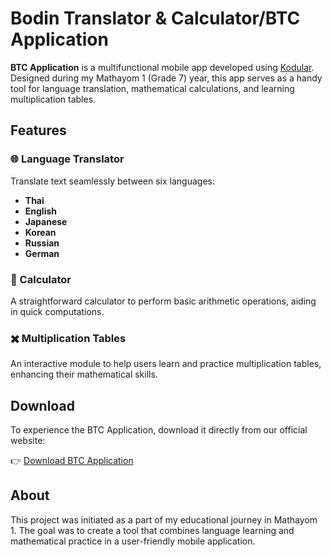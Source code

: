 # Bodin Translator & Calculator/BTC Application

**BTC Application** is a multifunctional mobile app developed using [Kodular](https://www.kodular.io/). Designed during my Mathayom 1 (Grade 7) year, this app serves as a handy tool for language translation, mathematical calculations, and learning multiplication tables.

## Features

### 🌐 Language Translator

Translate text seamlessly between six languages:

- **Thai**
- **English**
- **Japanese**
- **Korean**
- **Russian**
- **German**

### 🧮 Calculator

A straightforward calculator to perform basic arithmetic operations, aiding in quick computations.

### ✖️ Multiplication Tables

An interactive module to help users learn and practice multiplication tables, enhancing their mathematical skills.

## Download

To experience the BTC Application, download it directly from our official website:

👉 [Download BTC Application]([https://sites.google.com/view/btc-application-project/หน้าแรก](https://sites.google.com/view/btc-application-project/%E0%B8%AB%E0%B8%99%E0%B8%B2%E0%B9%81%E0%B8%A3%E0%B8%81))

## About

This project was initiated as a part of my educational journey in Mathayom 1. The goal was to create a tool that combines language learning and mathematical practice in a user-friendly mobile application.


